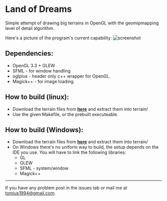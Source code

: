 Land of Dreams
===

Simple attempt of drawing big terrains in OpenGL with the geomipmapping level of detail algorithm.

Here's a picture of the program's current capability:
![screenshot](http://oi41.tinypic.com/2cbnyb.jpg) 

Dependencies:
-------------
* OpenGL 3.3 + GLEW
* SFML - for window handling
* oglplus - header only c++ wrapper for OpenGL.
* Magick++ - for image loading.


How to build (linux):
--------------------
* Download the terrain files from [**here**](http://dsa11.fileflyer.com/d/c7c1dfe1-7fca-4c38-bcbe-15be87940f71/BFDBe/xLiwCBr/terrain.zip) and extract them into terrain/
* Use the given Makefile, or the prebuilt executeable.

How to build (Windows):
----------------------
* Download the terrain files from [**here**](http://dsa11.fileflyer.com/d/c7c1dfe1-7fca-4c38-bcbe-15be87940f71/BFDBe/xLiwCBr/terrain.zip) and extract them into terrain/
* On Windows there's no uniform way to build, the setup depends on the IDE you use. You will have to link the following libraries:
  * GL
  * GLEW
  * SFML - system/window
  * Magick++

----------------------
If you have any problem post in the issues tab or mail me at tomius1994@gmail.com.
